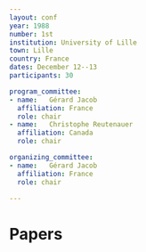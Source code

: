 ```yaml
---
layout: conf
year: 1988
number: 1st
institution: University of Lille
town: Lille
country: France
dates: December 12--13
participants: 30

program_committee:
- name:   Gérard Jacob
  affiliation: France
  role: chair
- name:   Christophe Reutenauer
  affiliation: Canada
  role: chair

organizing_committee:
- name:   Gérard Jacob
  affiliation: France
  role: chair

---
```

# Papers
